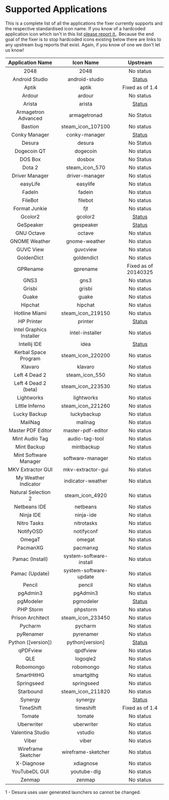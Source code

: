 Supported Applications
================

This is a complete list of all the applications the fixer currently supports and the respective standardised icon name. If you know of a hardcoded application icon which isn't in this list [please report it.](https://github.com/Foggalong/hardcode-fixer/issues). Because the end goal of the fixer is to stop hardcoded icons existing below there are links to any upstream bug reports that exist. Again, if you know of one we don't let us know!

| Application Name | Icon Name | Upstream |
| :---------------: | :---------------: | :---------------: |
| 2048 | 2048 | No status |
| Android Studio | android-studio | [Status](https://code.google.com/p/android/issues/detail?id=67582) |
| Aptik | aptik | Fixed as of 1.4 |
| Ardour | ardour | No status |
| Arista | arista | [Status](https://github.com/danielgtaylor/arista/issues/164) |
| Armagetron Advanced | armagetronad | No Status |
| Bastion | steam_icon_107100 | No status |
| Conky Manager | conky-manager | [Status](https://bugs.launchpad.net/conky-manager/+bug/1296810) |
| Desura | desura | No Status |
| Dogecoin QT | dogecoin | No status |
| DOS Box | dosbox | No Status |
| Dota 2 | steam_icon_570 | No status |
| Driver Manager | driver-manager | No status |
| easyLife | easylife | No status |
| FadeIn | fadein | No status |
| FileBot | filebot | No status |
| Format Junkie | fjt | No status |
| Gcolor2 | gcolor2 | [Status](http://sourceforge.net/p/gcolor2/feature-requests/11/) |
| GeSpeaker | gespeaker | [Status](https://github.com/muflone/gespeaker/issues/49) |
| GNU Octave | octave | No status |
| GNOME Weather | gnome-weather | No status |
| GUVC View | guvcview | No status |
| GoldenDict | goldendict | No status |
| GPRename | gprename | Fixed as of 20140325 |
| GNS3 | gns3 | No status |
| Grisbi | grisbi | No status |
| Guake | guake | No status |
| Hipchat | hipchat | No status |
| Hotline Miami | steam_icon_219150 | No status |
| HP Printer | printer | [Status](https://bugs.launchpad.net/ubuntu/+source/foo2zjs/+bug/1299552) |
| Intel Graphics Installer | intel-installer | No status |
| Intellij IDE | idea | [Status](http://youtrack.jetbrains.com/issue/IDEA-122364) |
| Kerbal Space Program | steam_icon_220200 | No status |
| Klavaro | klavaro | No status |
| Left 4 Dead 2 | steam_icon_550 | No status |
| Left 4 Dead 2 (beta) | steam_icon_223530 | No status |
| Lightworks | lightworks | No status |
| Little Inferno | steam_icon_221260 | No status |
| Lucky Backup | luckybackup | No status |
| MailNag | mailnag | No status |
| Master PDF Editor | master-pdf-editor | No status |
| Mint Audio Tag | audio-tag-tool | No status |
| Mint Backup | mintbackup | No status |
| Mint Software Manager | software-manager | No status |
| MKV Extractor GUI | mkv-extractor-gui | No status |
| My Weather Indicator | indicator-weather | No status |
| Natural Selection 2 | steam_icon_4920 | No status |
| Netbeans IDE | netbeans | No status |
| Ninja IDE | ninja-ide | No status |
| Nitro Tasks | nitrotasks | No status |
| NotifyOSD | notifyconf | No status |
| OmegaT | omegat | No status |
| PacmanXG | pacmanxg | No status |
| Pamac (Install) | system-software-install | No status |
| Pamac (Update) | system-software-update | No status |
| Pencil | pencil | No status |
| pgAdmin3 | pgAdmin3 | No status |
| pgModeler | pgmodeler | [Status](https://github.com/pgmodeler/pgmodeler/issues/441) |
| PHP Storm | phpstorm | No status |
| Prison Architect | steam_icon_233450 | No status |
| Pycharm | pycharm | No status |
| pyRenamer | pyrenamer | No status |
| Python ([version]) | python[version] | [Status](http://bugs.python.org/issue21096) |
| qPDFview | qpdfview | No status |
| QLE | logoqle2 | No status |
| Robomongo | robomongo | No status |
| SmartHitHG | smartgithg | No status |
| Springseed | springseed | No status |
| Starbound | steam_icon_211820 | No status |
| Synergy | synergy | [Status](http://synergy-foss.org/spit/issues/details/3971/#) |
| TimeShift | timeshift | Fixed as of 1.4 |
| Tomate | tomate | No status |
| Uberwriter | uberwriter | No status |
| Valentina Studio | vstudio | No status |
| Viber | viber | No status |
| Wireframe Sketcher | wireframe-sketcher | No status |
| X-Diagnose | xdiagnose | No status |
| YouTubeDL GUI | youtube-dlg | No status |
| Zenmap | zenmap | No status |

1 - Desura uses user generated launchers so cannot be changed.